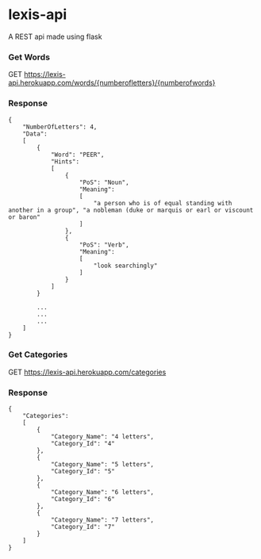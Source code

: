 # lexis-api

A REST api made using flask





### Get Words


GET https://lexis-api.herokuapp.com/words/{numberofletters}/{numberofwords}

### Response

```
{
	"NumberOfLetters": 4, 
	"Data": 
	[
		{
			"Word": "PEER", 
			"Hints": 
			[
				{
					"PoS": "Noun", 
					"Meaning": 
					[
						"a person who is of equal standing with another in a group", "a nobleman (duke or marquis or earl or viscount or baron"
					]
				}, 
				{
					"PoS": "Verb", 
					"Meaning": 
					[
						"look searchingly"
					]
				}
			]
		}

		...
		...
		...
	]
}

```



### Get Categories


GET https://lexis-api.herokuapp.com/categories

### Response

```
{
	"Categories": 
	[
		{
			"Category_Name": "4 letters", 
			"Category_Id": "4"
		}, 
		{
			"Category_Name": "5 letters", 
			"Category_Id": "5"
		}, 
		{
			"Category_Name": "6 letters", 
			"Category_Id": "6"
		}, 
		{
			"Category_Name": "7 letters", 
			"Category_Id": "7"
		}
	]
}

```
